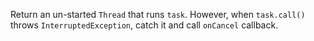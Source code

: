 Return an un-started `Thread` that runs `task`.
However, when `task.call()` throws `InterruptedException`, catch it and call `onCancel` callback.
